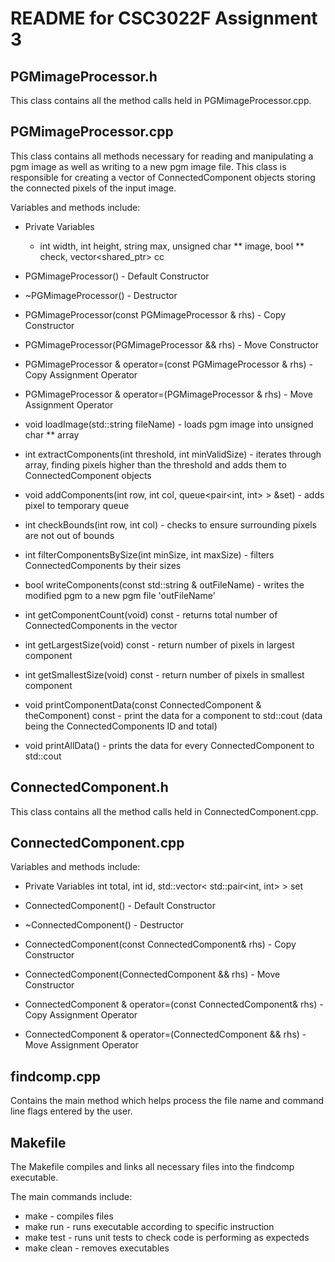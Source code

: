 # README for CSC3022F Assignment 3

## PGMimageProcessor.h
This class contains all the method calls held in PGMimageProcessor.cpp. 

## PGMimageProcessor.cpp
This class contains all methods necessary for reading and manipulating a pgm image as well as writing to a new pgm image file. This class is responsible for creating a vector of ConnectedComponent objects storing the connected pixels of the input image.

Variables and methods include:

* Private Variables
  * int width, int height, string max, unsigned char ** image, bool ** check, vector<shared_ptr<ConnectedComponent>> cc

* PGMimageProcessor() - Default Constructor
* ~PGMimageProcessor() - Destructor
* PGMimageProcessor(const PGMimageProcessor & rhs) - Copy Constructor
* PGMimageProcessor(PGMimageProcessor && rhs) - Move Constructor
* PGMimageProcessor & operator=(const PGMimageProcessor & rhs) - Copy Assignment Operator
* PGMimageProcessor & operator=(PGMimageProcessor & rhs) - Move Assignment Operator
* void loadImage(std::string fileName) - loads pgm image into unsigned char ** array 
* int extractComponents(int threshold, int minValidSize) - iterates through array, finding pixels higher than the threshold and adds them to ConnectedComponent objects
* void addComponents(int row, int col, queue<pair<int, int> > &set) - adds pixel to temporary queue
* int checkBounds(int row, int col) - checks to ensure surrounding pixels are not out of bounds
* int filterComponentsBySize(int minSize, int maxSize) - filters ConnectedComponents by their sizes
* bool writeComponents(const std::string & outFileName) - writes the modified pgm to a new pgm file 'outFileName'
* int getComponentCount(void) const - returns total number of ConnectedComponents in the vector
* int getLargestSize(void) const - return number of pixels in largest component
* int getSmallestSize(void) const - return number of pixels in smallest component
* void printComponentData(const ConnectedComponent & theComponent) const - print the data for a component to std::cout (data being the ConnectedComponents ID and total)
* void printAllData() - prints the data for every ConnectedComponent to std::cout

## ConnectedComponent.h
This class contains all the method calls held in ConnectedComponent.cpp. 

## ConnectedComponent.cpp

Variables and methods include:

* Private Variables
  int total, int id, std::vector< std::pair<int, int> > set

* ConnectedComponent() - Default Constructor
* ~ConnectedComponent() - Destructor
* ConnectedComponent(const ConnectedComponent& rhs) - Copy Constructor
* ConnectedComponent(ConnectedComponent && rhs) - Move Constructor
* ConnectedComponent & operator=(const ConnectedComponent& rhs) - Copy Assignment Operator
* ConnectedComponent & operator=(ConnectedComponent && rhs) - Move Assignment Operator

## findcomp.cpp

Contains the main method which helps process the file name and command line flags entered by the user. 

## Makefile
The Makefile compiles and links all necessary files into the findcomp executable. 

The main commands include:

* make - compiles files
* make run - runs executable according to specific instruction
* make test - runs unit tests to check code is performing as expecteds
* make clean - removes executables

